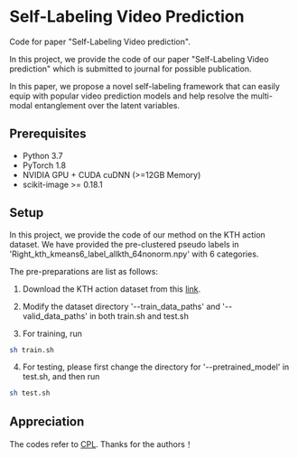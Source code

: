 # Self-Labeling Video Prediction  
  
Code for paper "Self-Labeling Video prediction".  

In this project, we provide the code of our paper "Self-Labeling Video prediction" which is submitted to journal for possible publication.  

In this paper, we propose a novel self-labeling framework that can easily equip with popular video prediction models and help resolve the multi-modal entanglement over the latent variables.  


## Prerequisites
- Python 3.7
- PyTorch 1.8
- NVIDIA GPU + CUDA cuDNN (>=12GB Memory)
- scikit-image >= 0.18.1 

## Setup 
In this project, we provide the code of our method on the KTH action dataset. We have provided the pre-clustered pseudo labels in 'Right_kth_kmeans6_label_allkth_64nonorm.npy' with 6 categories. 

The pre-preparations are list as follows:

1) Download the KTH action dataset from this [link](https://www.csc.kth.se/cvap/actions/).

2) Modify the dataset directory '--train_data_paths' and '--valid_data_paths' in both train.sh and test.sh

3) For training, run
```bash
sh train.sh
```

4) For testing, please first change the directory for '--pretrained_model' in test.sh, and then run
```bash
sh test.sh
```

## Appreciation
The codes refer to [CPL](https://github.com/jc043/CPL). Thanks for the authors！

